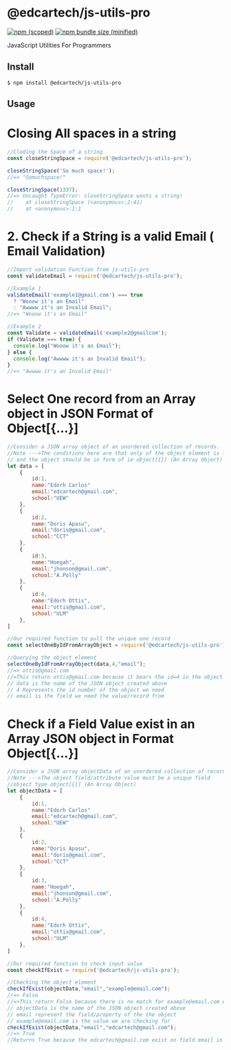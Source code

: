 # @edcartech/js-utils-pro

[![npm (scoped)](https://img.shields.io/npm/v/@edcartech/js-utils-pro.svg)](https://www.npmjs.com/package/@edcartech/js-utils-pro)
[![npm bundle size (minified)](https://img.shields.io/badge/package%20size-6.16%20kB-blue)](https://www.npmjs.com/package/@edcartech/js-utils-pro)

JavaScript Utilities For Programmers

## Install

```
$ npm install @edcartech/js-utils-pro
```

## Usage

# Closing All spaces in a string

```js
//Cloding the Space of a string
const closeStringSpace = require('@edcartech/js-utils-pro');

closeStringSpace('So much space!');
//=> "Somuchspace!"

closeStringSpace(1337);
//=> Uncaught TypeError: closeStringSpace wants a string!
//    at closeStringSpace (<anonymous>:2:41)
//    at <anonymous>:1:1
```

# 2. Check if a String is a valid Email ( Email Validation)

```js
//Import validation Function from js-utils-pro
const validateEmail = require('@edcartech/js-utils-pro');

//Example 1
validateEmail('example1@gmail.com') === true
  ? "Wooow it's an Email"
  : "Awwww it's an Invalid Email";
//=> "Wooow it's an Email"

//Example 2
const Validate = validateEmail('example2@gmailcom');
if (Validate === true) {
  console.log("Wooow it's an Email");
} else {
  console.log("Awwww it's an Invalid Email");
}
//=> "Awwww it's an Invalid Email"
```
# Select One record from an Array object in JSON Format of Object[{...}]

```js
//Consider a JSON array object of an unordered collection of records. 
//Note --->The conditions here are that only of the object element is labeled "id" 
// and the object should be in form of ie object[{}] (An Array Object)
let data = [
    {
        id:1,
        name:"Edorh Carlos"
        email:"edcartech@gmail.com",
        school:"UEW"
    },
    {
        id:2,
        name:"Doris Apasu",
        email:"doris@gmail.com",
        school:"CCT"
    },
    {
        id:3,
        name:"Hoegah",
        email:"jhonson@gmail.com",
        school:"A.Polly"
    },
    {
        id:4,
        name:"Edorh Ottis",
        email:"ottis@gmail.com",
        school:"ULM"
    },
]

//Our required function to pull the unique one record
const selectOneByIdFromArrayObject = require('@edcartech/js-utils-pro');

//Querying the object element
selectOneByIdFromArrayObject(data,4,"email");
//=> ottis@gmail.com
//=This return ottis@gmail.com because it bears the id=4 in the object
// data is the name of the JSON object created above
// 4 Represents the id number of the object we need
// email is the field we need the value/record from
```


# Check if a Field Value exist in an Array JSON object in Format Object[{...}]

```js
//Consider a JSON array objectData of an unordered collection of records. 
//Note --->The object field/attribute value must be a unique field
//object type object[{}] (An Array Object)
let objectData = [
    {
        id:1,
        name:"Edorh Carlos"
        email:"edcartech@gmail.com",
        school:"UEW"
    },
    {
        id:2,
        name:"Doris Apasu",
        email:"doris@gmail.com",
        school:"CCT"
    },
    {
        id:3,
        name:"Hoegah",
        email:"jhonson@gmail.com",
        school:"A.Polly"
    },
    {
        id:4,
        name:"Edorh Ottis",
        email:"ottis@gmail.com",
        school:"ULM"
    },
]

//Our required function to check input value
const checkIfExist = require('@edcartech/js-utils-pro');

//Checking the object element
checkIfExist(objectData,"email","example@email.com");
//=> False
//=>This return False because there is no match for example@email.com on email field/property objectData 
// objectData is the name of the JSON object created above
// email represent the field/property of the the object
// example@email.com is the value we are checking for
checkIfExist(objectData,"email","edcartech@gmail.com");
//=> True
//Returns True because the edcartech@gmail.com exist on field email in objectData
```